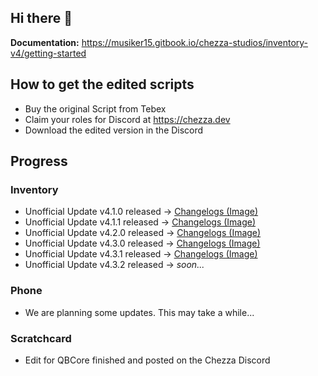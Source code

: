 ## Hi there 👋

**Documentation:** https://musiker15.gitbook.io/chezza-studios/inventory-v4/getting-started

## How to get the edited scripts
* Buy the original Script from Tebex
* Claim your roles for Discord at https://chezza.dev
* Download the edited version in the Discord

## Progress
### Inventory
* Unofficial Update v4.1.0 released -> [Changelogs (Image)](https://prnt.sc/uoKI9QVThMy5)
* Unofficial Update v4.1.1 released -> [Changelogs (Image)](https://prnt.sc/fe8Zg1sVTbW7)
* Unofficial Update v4.2.0 released -> [Changelogs (Image)](https://prnt.sc/gbIzpiIB9yjE)
* Unofficial Update v4.3.0 released -> [Changelogs (Image)](https://prnt.sc/4wuZ_dfBA_yV)
* Unofficial Update v4.3.1 released -> [Changelogs (Image)](https://prnt.sc/Oc3mdgwcSyXn)
* Unofficial Update v4.3.2 released -> *soon...*

### Phone
* We are planning some updates. This may take a while...

### Scratchcard
* Edit for QBCore finished and posted on the Chezza Discord